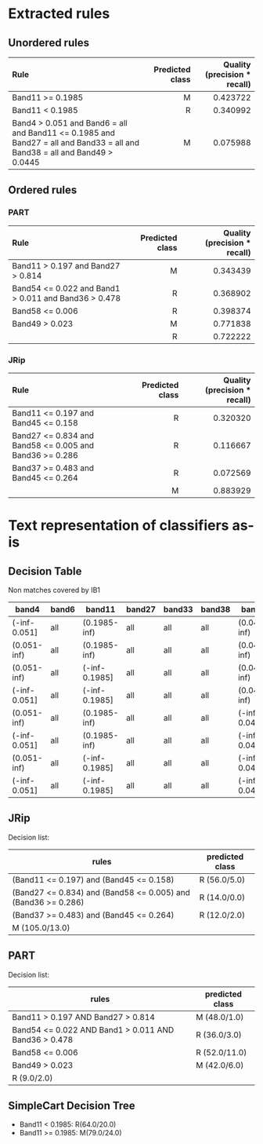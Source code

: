 # Extracted rules

## Unordered rules

| Rule | Predicted class | Quality (precision * recall) |
|:----|----:|----:|
| Band11 >= 0.1985 | M | 0.423722 |
| Band11 < 0.1985 | R | 0.340992 |
| Band4 > 0.051 and Band6 = all and Band11 <= 0.1985 and Band27 = all and Band33 = all and Band38 = all and Band49 > 0.0445 | M | 0.075988 |

## Ordered rules

### PART

| Rule | Predicted class | Quality (precision * recall) |
|:----|----:|----:|
| Band11 > 0.197 and Band27 > 0.814 | M | 0.343439 |
| Band54 <= 0.022 and Band1 > 0.011 and Band36 > 0.478 | R | 0.368902 |
| Band58 <= 0.006 | R | 0.398374 |
| Band49 > 0.023 | M | 0.771838 |
|  | R | 0.722222 |


### JRip

| Rule | Predicted class | Quality (precision * recall) |
|:----|----:|----:|
| Band11 <= 0.197 and Band45 <= 0.158 | R | 0.320320 |
| Band27 <= 0.834 and Band58 <= 0.005 and Band36 >= 0.286 | R | 0.116667 |
| Band37 >= 0.483 and Band45 <= 0.264 | R | 0.072569 |
|  | M | 0.883929 |


# Text representation of classifiers as-is

## Decision Table

Non matches covered by IB1

band4|band6|band11|band27|band33|band38|band49|type
---|---|---|---|---|---|---|---
(-inf-0.051]|all|(0.1985-inf)|all|all|all|(0.0445-inf)|m
(0.051-inf)|all|(0.1985-inf)|all|all|all|(0.0445-inf)|m
(0.051-inf)|all|(-inf-0.1985]|all|all|all|(0.0445-inf)|m
(-inf-0.051]|all|(-inf-0.1985]|all|all|all|(0.0445-inf)|r
(0.051-inf)|all|(0.1985-inf)|all|all|all|(-inf-0.0445]|m
(-inf-0.051]|all|(0.1985-inf)|all|all|all|(-inf-0.0445]|m
(0.051-inf)|all|(-inf-0.1985]|all|all|all|(-inf-0.0445]|r
(-inf-0.051]|all|(-inf-0.1985]|all|all|all|(-inf-0.0445]|r

## JRip

Decision list:

rules | predicted class
---|---
(Band11 <= 0.197) and (Band45 <= 0.158)|R (56.0/5.0)
(Band27 <= 0.834) and (Band58 <= 0.005) and (Band36 >= 0.286)|R (14.0/0.0)
(Band37 >= 0.483) and (Band45 <= 0.264)|R (12.0/2.0)
|M (105.0/13.0)


## PART

Decision list:

rules | predicted class
---|---
Band11 > 0.197 AND Band27 > 0.814|M (48.0/1.0)
Band54 <= 0.022 AND Band1 > 0.011 AND Band36 > 0.478|R (36.0/3.0)
Band58 <= 0.006|R (52.0/11.0)
Band49 > 0.023|M (42.0/6.0)
|R (9.0/2.0)


## SimpleCart Decision Tree

* Band11 < 0.1985: R(64.0/20.0)
* Band11 >= 0.1985: M(79.0/24.0)


